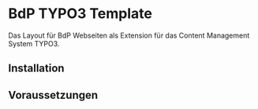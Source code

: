 # BdP TYPO3 Template

Das Layout für BdP Webseiten als Extension für das Content Management System TYPO3.

## Installation

## Voraussetzungen
